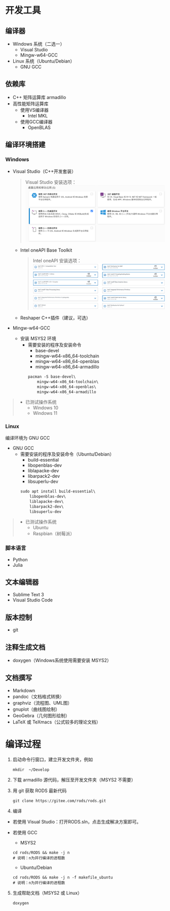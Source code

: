 # 开发工具

## 编译器

* Windows 系统（二选一）
  * Visual Studio
  * Mingw-w64-GCC
* Linux 系统（Ubuntu/Debian）
  * GNU GCC

## 依赖库

* C++ 矩阵运算库 armadillo
* 高性能矩阵运算库
    * 使用VS编译器
        * Intel MKL
    * 使用GCC编译器
        * OpenBLAS


## 编译环境搭建

### Windows

* Visual Studio（C++开发套装）
    > Visual Studio 安装选项：
![VS安装选项](install_vs.png)

    * Intel oneAPI Base Toolkit
        > Intel oneAPI 安装选项：
![Intel安装选项](install_intel.png)

    * Reshaper C++插件（建议，可选）


* Mingw-w64-GCC
    * 安装 MSYS2 环境
      * 需要安装的程序及安装命令
        * base-devel
        * mingw-w64-x86_64-toolchain
        * mingw-w64-x86_64-openblas
        * mingw-w64-x86_64-armadillo
        ```shell
        pacman -S base-devel\
            mingw-w64-x86_64-toolchain\
            mingw-w64-x86_64-openblas\
            mingw-w64-x86_64-armadillo
        ```

> * 已测试操作系统 
>   * Windows 10 
>   * Windows 11

### Linux

编译环境为 GNU GCC
* GNU GCC
    * 需要安装的程序及安装命令（Ubuntu/Debian）
        * build-essential
        * libopenblas-dev
        * liblapacke-dev
        * libarpack2-dev
        * libsuperlu-dev
        ```shell
        sudo apt install build-essential\
            libopenblas-dev\
            liblapacke-dev\
            libarpack2-dev\
            libsuperlu-dev
        ```

> * 已测试操作系统 
>   * Ubuntu
>   * Raspbian（树莓派）

### 脚本语言

* Python
* Julia

## 文本编辑器

* Sublime Text 3
* Visual Studio Code

## 版本控制

* git

## 注释生成文档

* doxygen（Windows系统使用需要安装 MSYS2）

## 文档撰写

* Markdown
* pandoc（文档格式转换）
* graphviz（流程图、UML图）
* gnuplot（曲线图绘制）
* GeoGebra（几何图形绘制）
* LaTeX 或 TeXmacs（公式较多的理论文档）


# 编译过程

1. 启动命令行窗口，建立开发文件夹，例如

    ```shell
    mkdir  ~/Develop
    ```

2. 下载 armadillo 源代码，解压至开发文件夹（MSYS2 不需要）

3. 用 git 获取 RODS 最新代码

    ```shell
    git clone https://gitee.com/rods/rods.git
    ```

4. 编译
* 若使用 Visual Studio：打开RODS.sln，点击生成解决方案即可。

* 若使用 GCC
    * MSYS2

    ```shell
    cd rods/RODS && make -j n
    # 说明：n为并行编译的进程数
    ```

    * Ubuntu/Debian

    ```shell
    cd rods/RODS && make -j n -f makefile_ubuntu
    # 说明：n为并行编译的进程数
    ```

5. 生成帮助文档（MSYS2 或 Linux）

    ```shell
    doxygen
    ```
